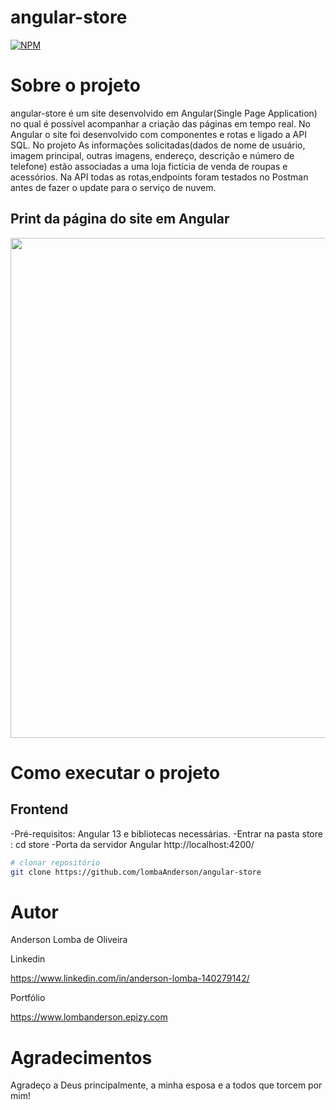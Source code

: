 # angular-store
[![NPM](https://img.shields.io/npm/l/react)](https://github.com/LombaAnderson/angular-store/blob/main/LICENSE)


# Sobre o projeto
angular-store é um site desenvolvido em Angular(Single Page Application) no qual é possível acompanhar a criação das páginas em tempo real. No Angular o site foi desenvolvido com componentes e rotas e ligado a API SQL. No projeto  As informações solicitadas(dados de nome de usuário, imagem principal, outras imagens, endereço, descrição e número de telefone) estão associadas a uma loja fictícia de venda de roupas e acessórios. Na API todas as rotas,endpoints foram testados no Postman antes de fazer o update para o serviço de nuvem. 

## Print da página do site em Angular
<div align="center">
<img src="https://user-images.githubusercontent.com/60937513/152054363-100b1f6b-2fb1-47bd-ac90-4c3b667e8765.png" width="800" />
</div>


# Como executar o projeto

## Frontend
-Pré-requisitos: Angular 13 e bibliotecas necessárias.
-Entrar na pasta store : cd store
-Porta da servidor Angular http://localhost:4200/

```bash
# clonar repositório
git clone https://github.com/lombaAnderson/angular-store

```
# Autor

Anderson Lomba de Oliveira

Linkedin

https://www.linkedin.com/in/anderson-lomba-140279142/

Portfólio

https://www.lombanderson.epizy.com

# Agradecimentos

Agradeço a Deus principalmente, a minha esposa e a todos que torcem por mim!
